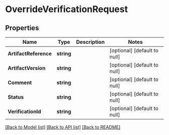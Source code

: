 # OverrideVerificationRequest

## Properties
Name | Type | Description | Notes
------------ | ------------- | ------------- | -------------
**ArtifactReference** | **string** |  | [optional] [default to null]
**ArtifactVersion** | **string** |  | [optional] [default to null]
**Comment** | **string** |  | [optional] [default to null]
**Status** | **string** |  | [optional] [default to null]
**VerificationId** | **string** |  | [optional] [default to null]

[[Back to Model list]](../README.md#documentation-for-models) [[Back to API list]](../README.md#documentation-for-api-endpoints) [[Back to README]](../README.md)



